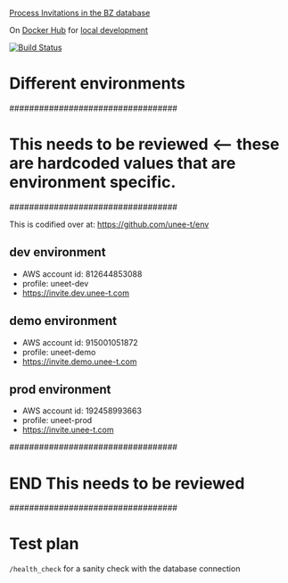 [Process Invitations in the BZ database](https://github.com/unee-t/bugzilla-customisation/wiki/Process-Invitations-in-the-BZ-database)

On [Docker Hub](https://hub.docker.com/r/uneet/invite) for [local development](https://github.com/unee-t/bugzilla-customisation/blob/master/docker-compose.yml)

[![Build Status](https://travis-ci.org/unee-t/invite.svg?branch=master)](https://travis-ci.org/unee-t/invite)

# Different environments

##################################
# This needs to be reviewed <-- these are hardcoded values that are environment specific.
##################################

This is codified over at: https://github.com/unee-t/env

## dev environment

* AWS account id: 812644853088
* profile: uneet-dev
* https://invite.dev.unee-t.com

## demo environment

* AWS account id: 915001051872
* profile: uneet-demo
* https://invite.demo.unee-t.com

## prod environment

* AWS account id: 192458993663
* profile: uneet-prod
* https://invite.unee-t.com

##################################
# END This needs to be reviewed
##################################

# Test plan

`/health_check` for a sanity check with the database connection
